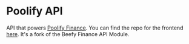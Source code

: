 # Poolify API

API that powers [Poolify Finance](https://app.poolify.finance). You can find the repo for the frontend [here](https://github.com/poolify-community/front-end).
It's a fork of the Beefy Finance API Module.

